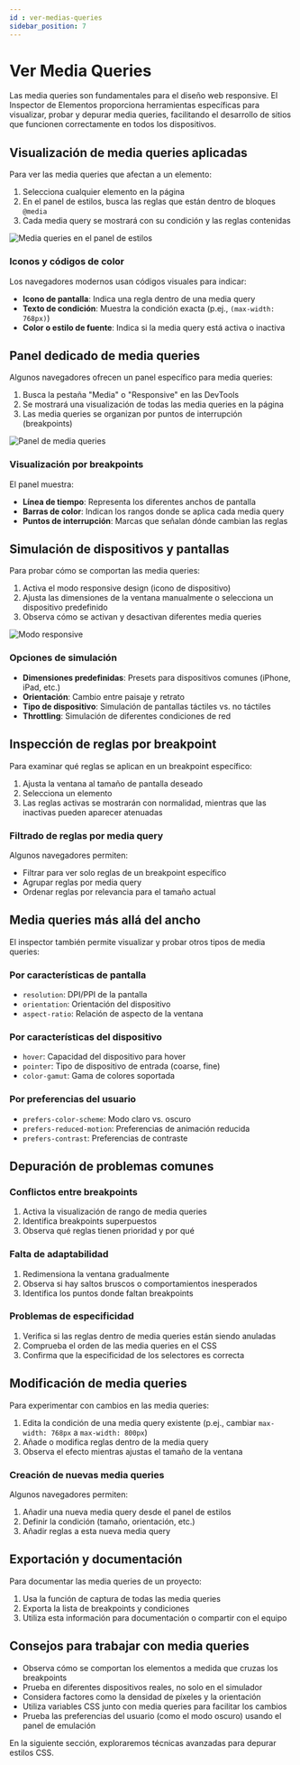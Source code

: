 ```yaml
---
id : ver-medias-queries
sidebar_position: 7
---
```


# Ver Media Queries

Las media queries son fundamentales para el diseño web responsive. El Inspector de Elementos proporciona herramientas específicas para visualizar, probar y depurar media queries, facilitando el desarrollo de sitios que funcionen correctamente en todos los dispositivos.

## Visualización de media queries aplicadas

Para ver las media queries que afectan a un elemento:

1. Selecciona cualquier elemento en la página
2. En el panel de estilos, busca las reglas que están dentro de bloques `@media`
3. Cada media query se mostrará con su condición y las reglas contenidas

![Media queries en el panel de estilos](https://ejemplo.com/images/media-queries-panel.png)

### Iconos y códigos de color

Los navegadores modernos usan códigos visuales para indicar:

- **Icono de pantalla**: Indica una regla dentro de una media query
- **Texto de condición**: Muestra la condición exacta (p.ej., `(max-width: 768px)`)
- **Color o estilo de fuente**: Indica si la media query está activa o inactiva

## Panel dedicado de media queries

Algunos navegadores ofrecen un panel específico para media queries:

1. Busca la pestaña "Media" o "Responsive" en las DevTools
2. Se mostrará una visualización de todas las media queries en la página
3. Las media queries se organizan por puntos de interrupción (breakpoints)

![Panel de media queries](https://ejemplo.com/images/media-queries-view.png)

### Visualización por breakpoints

El panel muestra:

- **Línea de tiempo**: Representa los diferentes anchos de pantalla
- **Barras de color**: Indican los rangos donde se aplica cada media query
- **Puntos de interrupción**: Marcas que señalan dónde cambian las reglas

## Simulación de dispositivos y pantallas

Para probar cómo se comportan las media queries:

1. Activa el modo responsive design (icono de dispositivo)
2. Ajusta las dimensiones de la ventana manualmente o selecciona un dispositivo predefinido
3. Observa cómo se activan y desactivan diferentes media queries

![Modo responsive](https://ejemplo.com/images/responsive-mode.png)

### Opciones de simulación

- **Dimensiones predefinidas**: Presets para dispositivos comunes (iPhone, iPad, etc.)
- **Orientación**: Cambio entre paisaje y retrato
- **Tipo de dispositivo**: Simulación de pantallas táctiles vs. no táctiles
- **Throttling**: Simulación de diferentes condiciones de red

## Inspección de reglas por breakpoint

Para examinar qué reglas se aplican en un breakpoint específico:

1. Ajusta la ventana al tamaño de pantalla deseado
2. Selecciona un elemento
3. Las reglas activas se mostrarán con normalidad, mientras que las inactivas pueden aparecer atenuadas

### Filtrado de reglas por media query

Algunos navegadores permiten:

- Filtrar para ver solo reglas de un breakpoint específico
- Agrupar reglas por media query
- Ordenar reglas por relevancia para el tamaño actual

## Media queries más allá del ancho

El inspector también permite visualizar y probar otros tipos de media queries:

### Por características de pantalla

- `resolution`: DPI/PPI de la pantalla
- `orientation`: Orientación del dispositivo
- `aspect-ratio`: Relación de aspecto de la ventana

### Por características del dispositivo

- `hover`: Capacidad del dispositivo para hover
- `pointer`: Tipo de dispositivo de entrada (coarse, fine)
- `color-gamut`: Gama de colores soportada

### Por preferencias del usuario

- `prefers-color-scheme`: Modo claro vs. oscuro
- `prefers-reduced-motion`: Preferencias de animación reducida
- `prefers-contrast`: Preferencias de contraste

## Depuración de problemas comunes

### Conflictos entre breakpoints

1. Activa la visualización de rango de media queries
2. Identifica breakpoints superpuestos
3. Observa qué reglas tienen prioridad y por qué

### Falta de adaptabilidad

1. Redimensiona la ventana gradualmente
2. Observa si hay saltos bruscos o comportamientos inesperados
3. Identifica los puntos donde faltan breakpoints

### Problemas de especificidad

1. Verifica si las reglas dentro de media queries están siendo anuladas
2. Comprueba el orden de las media queries en el CSS
3. Confirma que la especificidad de los selectores es correcta

## Modificación de media queries

Para experimentar con cambios en las media queries:

1. Edita la condición de una media query existente (p.ej., cambiar `max-width: 768px` a `max-width: 800px`)
2. Añade o modifica reglas dentro de la media query
3. Observa el efecto mientras ajustas el tamaño de la ventana

### Creación de nuevas media queries

Algunos navegadores permiten:

1. Añadir una nueva media query desde el panel de estilos
2. Definir la condición (tamaño, orientación, etc.)
3. Añadir reglas a esta nueva media query

## Exportación y documentación

Para documentar las media queries de un proyecto:

1. Usa la función de captura de todas las media queries
2. Exporta la lista de breakpoints y condiciones
3. Utiliza esta información para documentación o compartir con el equipo

## Consejos para trabajar con media queries

- Observa cómo se comportan los elementos a medida que cruzas los breakpoints
- Prueba en diferentes dispositivos reales, no solo en el simulador
- Considera factores como la densidad de píxeles y la orientación
- Utiliza variables CSS junto con media queries para facilitar los cambios
- Prueba las preferencias del usuario (como el modo oscuro) usando el panel de emulación

En la siguiente sección, exploraremos técnicas avanzadas para depurar estilos CSS.